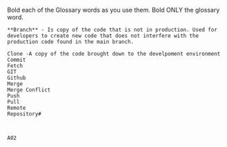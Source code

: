 Bold each of the Glossary words as you use them.  Bold ONLY the glossary word.

    **Branch** - Is copy of the code that is not in production. Used for developers to create new code that does not interfere with the production code found in the main branch. 
    
    Clone -A copy of the code brought down to the develpoment environment 
    Commit
    Fetch
    GIT
    Github
    Merge
    Merge Conflict
    Push
    Pull
    Remote
    Repository# 
    
    
    
    A02
